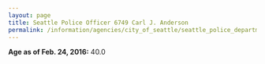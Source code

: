 ```yaml
---
layout: page
title: Seattle Police Officer 6749 Carl J. Anderson
permalink: /information/agencies/city_of_seattle/seattle_police_department/copbook/6749/
---
```


**Age as of Feb. 24, 2016:** 40.0
